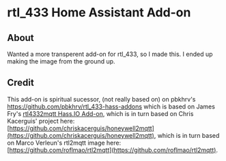 # rtl_433 Home Assistant Add-on

## About

Wanted a more transperent add-on for rtl_433, so I made this.
I ended up making the image from the ground up.

## Credit

This add-on is spiritual sucessor, (not really based on) on pbkhrv's https://github.com/pbkhrv/rtl_433-hass-addons which is based on James Fry's [rtl4332mqtt Hass.IO Add-on](https://github.com/james-fry/hassio-addons/tree/master/rtl4332mqtt), which is in turn based on Chris Kacerguis' project here: [https://github.com/chriskacerguis/honeywell2mqtt](https://github.com/chriskacerguis/honeywell2mqtt), which is in turn based on Marco Verleun's rtl2mqtt image here: [https://github.com/roflmao/rtl2mqtt](https://github.com/roflmao/rtl2mqtt).
